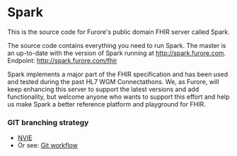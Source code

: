 Spark
=====

This is the source code for Furore's public domain FHIR server called Spark.

The source code contains everything you need to run Spark. The master is an up-to-date with the version of Spark
running at http://spark.furore.com. Endpoint: http://spark.furore.com/fhir

Spark implements a major part of the FHIR specification and has been used and tested during the past 
HL7 WGM Connectathons. We, as Furore, will keep enhancing this server to support the latest versions
and add functionality, but welcome anyone who wants to support this effort and help us make Spark a 
better reference platform and playground for FHIR.

### GIT branching strategy 
- [NVIE](http://nvie.com/posts/a-successful-git-branching-model/)
- Or see: [Git workflow](https://www.atlassian.com/git/workflows#!workflow-gitflow)
